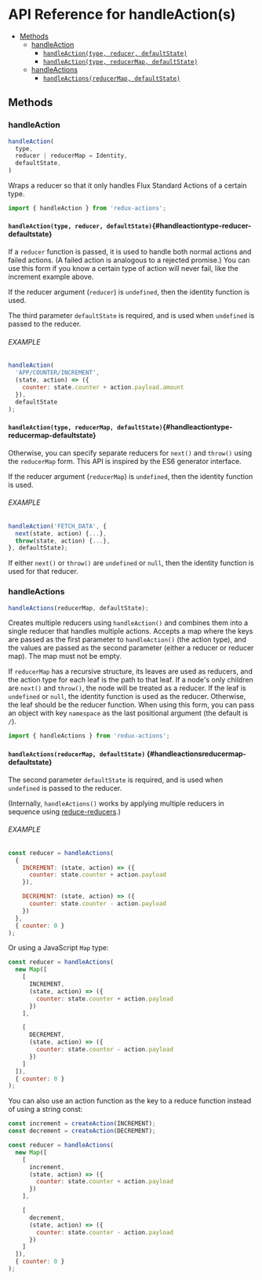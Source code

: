 # API Reference for handleAction(s)

* [Methods](#methods)
  * [handleAction](#handleaction)
    * [`handleAction(type, reducer, defaultState)`](#handleactiontype-reducer-defaultstate)
    * [`handleAction(type, reducerMap, defaultState)`](#handleactiontype-reducermap-defaultstate)
  * [handleActions](#handleactions)
    * [`handleActions(reducerMap, defaultState)`](#handleactionsreducermap-defaultstate)

## Methods

### handleAction

```js
handleAction(
  type,
  reducer | reducerMap = Identity,
  defaultState,
)
```

Wraps a reducer so that it only handles Flux Standard Actions of a certain type.

```js
import { handleAction } from 'redux-actions';
```

#### `handleAction(type, reducer, defaultState)`{#handleactiontype-reducer-defaultstate}

If a `reducer` function is passed, it is used to handle both normal actions and failed actions. (A failed action is analogous to a rejected promise.) You can use this form if you know a certain type of action will never fail, like the increment example above.

If the reducer argument (`reducer`) is `undefined`, then the identity function is used.

The third parameter `defaultState` is required, and is used when `undefined` is passed to the reducer.

###### EXAMPLE

```js
handleAction(
  'APP/COUNTER/INCREMENT',
  (state, action) => ({
    counter: state.counter + action.payload.amount
  }),
  defaultState
);
```

#### `handleAction(type, reducerMap, defaultState)`{#handleactiontype-reducermap-defaultstate}

Otherwise, you can specify separate reducers for `next()` and `throw()` using the `reducerMap` form. This API is inspired by the ES6 generator interface.

If the reducer argument (`reducerMap`) is `undefined`, then the identity function is used.

###### EXAMPLE

```js
handleAction('FETCH_DATA', {
  next(state, action) {...},
  throw(state, action) {...},
}, defaultState);
```

If either `next()` or `throw()` are `undefined` or `null`, then the identity function is used for that reducer.

### handleActions

```js
handleActions(reducerMap, defaultState);
```

Creates multiple reducers using `handleAction()` and combines them into a single reducer that handles multiple actions. Accepts a map where the keys are passed as the first parameter to `handleAction()` (the action type), and the values are passed as the second parameter (either a reducer or reducer map). The map must not be empty.

If `reducerMap` has a recursive structure, its leaves are used as reducers, and the action type for each leaf is the path to that leaf. If a node's only children are `next()` and `throw()`, the node will be treated as a reducer. If the leaf is `undefined` or `null`, the identity function is used as the reducer. Otherwise, the leaf should be the reducer function. When using this form, you can pass an object with key `namespace` as the last positional argument (the default is `/`).

```js
import { handleActions } from 'redux-actions';
```

#### `handleActions(reducerMap, defaultState)` {#handleactionsreducermap-defaultstate}

The second parameter `defaultState` is required, and is used when `undefined` is passed to the reducer.

(Internally, `handleActions()` works by applying multiple reducers in sequence using [reduce-reducers](https://github.com/redux-utilities/reduce-reducers).)

###### EXAMPLE

```js
const reducer = handleActions(
  {
    INCREMENT: (state, action) => ({
      counter: state.counter + action.payload
    }),

    DECREMENT: (state, action) => ({
      counter: state.counter - action.payload
    })
  },
  { counter: 0 }
);
```

Or using a JavaScript `Map` type:

```js
const reducer = handleActions(
  new Map([
    [
      INCREMENT,
      (state, action) => ({
        counter: state.counter + action.payload
      })
    ],

    [
      DECREMENT,
      (state, action) => ({
        counter: state.counter - action.payload
      })
    ]
  ]),
  { counter: 0 }
);
```

You can also use an action function as the key to a reduce function instead of using a string const:

```js
const increment = createAction(INCREMENT);
const decrement = createAction(DECREMENT);

const reducer = handleActions(
  new Map([
    [
      increment,
      (state, action) => ({
        counter: state.counter + action.payload
      })
    ],

    [
      decrement,
      (state, action) => ({
        counter: state.counter - action.payload
      })
    ]
  ]),
  { counter: 0 }
);
```

